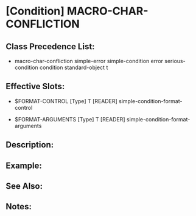 # [Condition] MACRO-CHAR-CONFLICTION

## Class Precedence List:

* macro-char-confliction simple-error simple-condition error serious-condition condition standard-object t

## Effective Slots:

* $FORMAT-CONTROL [Type] T
[READER] simple-condition-format-control

* $FORMAT-ARGUMENTS [Type] T
[READER] simple-condition-format-arguments

## Description:

## Example:

## See Also:

## Notes:


